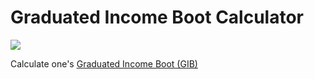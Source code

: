 # Graduated Income Boot Calculator

[![](../../workflows/gh-pages/badge.svg)](../../actions)

Calculate one's [Graduated Income Boot (GIB)](https://www.thirdoption.party/hand-up-economy)